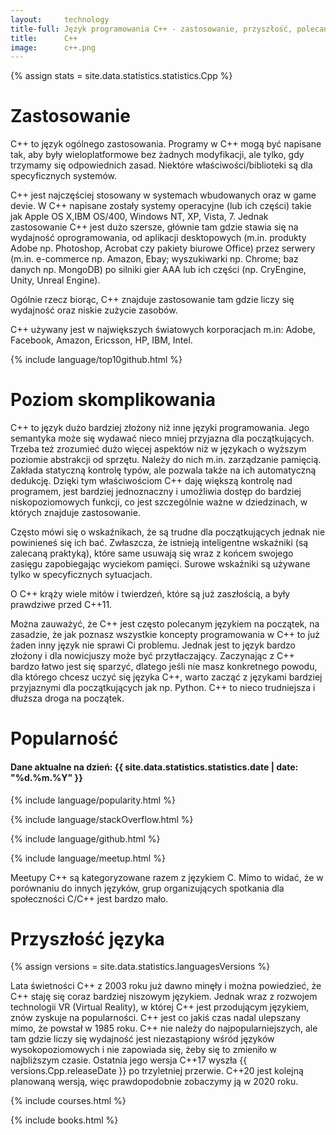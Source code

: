 ```yaml
---
layout:     technology
title-full: Język programowania C++ - zastosowanie, przyszłość, polecane książki
title:      C++
image:      c++.png
---
```


{% assign stats = site.data.statistics.statistics.Cpp %}

# Zastosowanie

C++ to język ogólnego zastosowania. Programy w C++ mogą być napisane tak, aby były wieloplatformowe bez żadnych modyfikacji, ale tylko, gdy trzymamy się odpowiednich zasad. Niektóre właściwości/biblioteki są dla specyficznych systemów.

C++ jest najczęściej stosowany w systemach wbudowanych oraz  w game devie. W C++ napisane zostały systemy operacyjne (lub ich części) takie jak Apple OS X,IBM OS/400, Windows NT, XP, Vista, 7. Jednak zastosowanie C++ jest dużo szersze, głównie tam gdzie stawia się na wydajność oprogramowania, od aplikacji desktopowych (m.in. produkty Adobe np. Photoshop, Acrobat czy pakiety biurowe Office) przez serwery (m.in. e-commerce np. Amazon, Ebay; wyszukiwarki np. Chrome; baz danych np. MongoDB) po silniki gier AAA lub ich części (np. CryEngine, Unity, Unreal Engine). 

Ogólnie rzecz biorąc, C++ znajduje zastosowanie tam gdzie liczy się wydajność oraz niskie zużycie zasobów.

C++ używany jest w największych światowych korporacjach m.in: Adobe, Facebook, Amazon, Ericsson, HP, IBM, Intel.

{% include language/top10github.html %}

# Poziom skomplikowania

C++ to język dużo bardziej złożony niż inne języki programowania. Jego semantyka może się wydawać nieco mniej przyjazna dla początkujących. Trzeba też zrozumieć dużo więcej aspektów niż w językach o wyższym poziomie abstrakcji od sprzętu. Należy do nich m.in. zarządzanie pamięcią. Zakłada statyczną kontrolę typów, ale pozwala także na ich automatyczną dedukcję. Dzięki tym właściwościom C++ daję większą kontrolę nad programem, jest bardziej jednoznaczny i umożliwia dostęp do bardziej niskopoziomowych funkcji, co jest szczególnie ważne w dziedzinach, w których znajduje zastosowanie.

Często mówi się o wskaźnikach, że są trudne dla początkujących jednak nie powinieneś się ich bać. Zwłaszcza, że istnieją inteligentne wskaźniki (są zalecaną praktyką), które same usuwają się wraz z końcem swojego zasięgu zapobiegając wyciekom pamięci. Surowe wskaźniki są używane tylko w specyficznych sytuacjach.

O C++ krąży wiele mitów i twierdzeń, które są już zaszłością, a były prawdziwe przed C++11.

Można zauważyć, że C++ jest często polecanym językiem na początek, na zasadzie, że jak poznasz wszystkie koncepty programowania w C++ to już żaden inny język nie sprawi Ci problemu. Jednak jest to język bardzo złożony i dla nowicjuszy może być przytłaczający. Zaczynając z C++ bardzo łatwo jest się sparzyć, dlatego jeśli nie masz konkretnego powodu, dla którego chcesz uczyć się języka C++, warto zacząć z językami bardziej przyjaznymi dla początkujących jak np. Python. C++ to nieco trudniejsza i dłuższa droga na początek.

# Popularność

<h4>Dane aktualne na dzień: {{ site.data.statistics.statistics.date | date: "%d.%m.%Y"  }}</h4>

{% include language/popularity.html %}

{% include language/stackOverflow.html %}

{% include language/github.html %}

{% include language/meetup.html %}

Meetupy C++ są kategoryzowane razem z językiem C. Mimo to widać, że w porównaniu do innych języków, grup organizujących spotkania dla społeczności C/C++ jest bardzo mało.

# Przyszłość języka

{% assign versions = site.data.statistics.languagesVersions %}

Lata świetności C++ z 2003 roku już dawno minęły i można powiedzieć, że C++ staję się coraz bardziej niszowym językiem. Jednak wraz z rozwojem technologii VR (Virtual Reality), w której C++ jest przodującym językiem, znów zyskuje na popularności. C++ jest co jakiś czas nadal ulepszany mimo, że powstał w 1985 roku. C++ nie należy do najpopularniejszych, ale tam gdzie liczy się wydajność jest niezastąpiony wśród języków wysokopoziomowych i nie zapowiada się, żeby się to zmieniło w najbliższym czasie. Ostatnia jego wersja C++17 wyszła {{ versions.Cpp.releaseDate }} po trzyletniej przerwie. C++20 jest kolejną planowaną wersją, więc prawdopodobnie zobaczymy ją w 2020 roku.

{% include courses.html %}

{% include books.html %}